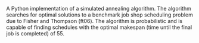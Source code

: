A Python implementation of a simulated annealing algorithm. The algorithm searches for optimal solutions to a benchmark job shop scheduling problem due to Fisher and Thompson (ft06). The algorithm is probabilistic and is capable of finding schedules with the optimal makespan (time until the final job is completed) of 55.
